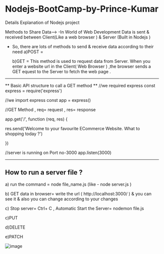 # Nodejs-BootCamp-by-Prince-Kumar
Details Explanation of Nodejs project



Methods to Share Data-->
-In World of Web Development Data is sent & received between Client(Like a web browser ) & Server (Built in Nodejs )
- So, there are lots of methods to send & receive data according to their need
  a)POST =
  
  b)GET = This method is used to request data from Server.  When you enter a website url in the Client( Web Browser ) ,the browser sends a GET equest to the Server to fetch the web page .

------------------------------------------------------------------------
** Basic API structure to call a GET method  **
//we required express
const express = require('express')

//we import express
const app = express()

//GET Method , req= request , res= response 

app.get('/', function (req, res) {

  res.send('Welcome to your favourite ECommerce Website. What to shopping today ?')
  
})

//server is running on Port no-3000
app.listen(3000)

-----------------------------------------------------------------------------------

## How to run a server file ? ##
a) run the command = node file_name.js (like - node server.js )

b) GET data in browser= write the url  ( http://localhost:3000/ ) & you can see it  & also you can change according to your changes

c) Stop server= Ctrl+ C , Automatic Start the Server= nodemon file.js 



  c)PUT

  d)DELETE

  e)PATCH
  
![image](https://github.com/user-attachments/assets/edd0751c-03d7-48e7-8dc4-ed02d2ddd39a)


